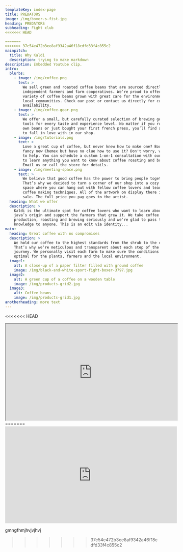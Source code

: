 ```yaml
---
templateKey: index-page
title: PREDATORS
image: /img/boxer-s-fist.jpg
heading: PREDATORS
subheading: Fight club
<<<<<<< HEAD

=======
>>>>>>> 37c54e472b3ee8af9342a46f18cdfd33f4c855c2
mainpitch:
  title: Why Kaldi
  description: trying to make markdown
description: Embedded Youtube clip.
intro:
  blurbs:
    - image: /img/coffee.png
      text: >
        We sell green and roasted coffee beans that are sourced directly from
        independent farmers and farm cooperatives. We’re proud to offer a
        variety of coffee beans grown with great care for the environment and
        local communities. Check our post or contact us directly for current
        availability.
    - image: /img/coffee-gear.png
      text: >
        We offer a small, but carefully curated selection of brewing gear and
        tools for every taste and experience level. No matter if you roast your
        own beans or just bought your first french press, you’ll find a gadget
        to fall in love with in our shop.
    - image: /img/tutorials.png
      text: >
        Love a great cup of coffee, but never knew how to make one? Bought a
        fancy new Chemex but have no clue how to use it? Don't worry, we’re here
        to help. You can schedule a custom 1-on-1 consultation with our baristas
        to learn anything you want to know about coffee roasting and brewing.
        Email us or call the store for details.
    - image: /img/meeting-space.png
      text: >
        We believe that good coffee has the power to bring people together.
        That’s why we decided to turn a corner of our shop into a cozy meeting
        space where you can hang out with fellow coffee lovers and learn about
        coffee making techniques. All of the artwork on display there is for
        sale. The full price you pay goes to the artist.
  heading: What we offer
  description: >
    Kaldi is the ultimate spot for coffee lovers who want to learn about their
    java’s origin and support the farmers that grew it. We take coffee
    production, roasting and brewing seriously and we’re glad to pass that
    knowledge to anyone. This is an edit via identity...
main:
  heading: Great coffee with no compromises
  description: >
    We hold our coffee to the highest standards from the shrub to the cup.
    That’s why we’re meticulous and transparent about each step of the coffee’s
    journey. We personally visit each farm to make sure the conditions are
    optimal for the plants, farmers and the local environment.
  image1:
    alt: A close-up of a paper filter filled with ground coffee
    image: /img/black-and-white-sport-fight-boxer-3797.jpg
  image2:
    alt: A green cup of a coffee on a wooden table
    image: /img/products-grid2.jpg
  image3:
    alt: Coffee beans
    image: /img/products-grid1.jpg
anotherheading: more text
---
```

<<<<<<< HEAD

<iframe width="560" height="315" src="https://www.youtube.com/embed/rOGqnn2e7w0" frameborder="1" allow="accelerometer; autoplay; encrypted-media; gyroscope; picture-in-picture" allowfullscreen></iframe>
=======
<iframe width="560" height="315" src="https://www.youtube.com/embed/rOGqnn2e7w0" frameborder="0" allow="accelerometer; autoplay; encrypted-media; gyroscope; picture-in-picture" allowfullscreen></iframe>

gmngfhmjhvjvjhvj
>>>>>>> 37c54e472b3ee8af9342a46f18cdfd33f4c855c2

